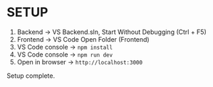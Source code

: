 # SETUP
  1. Backend -> VS Backend.sln, Start Without Debugging (Ctrl + F5)
  2. Frontend -> VS Code Open Folder (Frontend)
  3. VS Code console -> `npm install`
  4. VS Code console -> `npm run dev`
  5. Open in browser -> `http://localhost:3000`

Setup complete.
